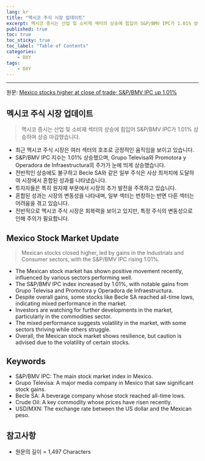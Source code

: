 ```yaml
---
lang: kr
title: "멕시코 주식 시장 업데이트"
excerpt: 멕시코 증시는 산업 및 소비재 섹터의 상승에 힘입어 S&P/BMV IPC가 1.01% 상승하며 상승 마감했습니다.
published: true
toc: true
toc_sticky: true
toc_label: "Table of Contents"
categories:
    - DXY
tags:
    - DXY
---
```


---

  원문: [Mexico stocks higher at close of trade; S&P/BMV IPC up 1.01%](https://www.investing.com/news/stock-market-news/mexico-stocks-higher-at-close-of-trade-spbmv-ipc-up-101-3801406)

## 멕시코 주식 시장 업데이트

> 멕시코 증시는 산업 및 소비재 섹터의 상승에 힘입어 S&P/BMV IPC가 1.01% 상승하며 상승 마감했습니다.


- 최근 멕시코 주식 시장은 여러 섹터의 호조로 긍정적인 움직임을 보이고 있습니다.
- S&P/BMV IPC 지수는 1.01% 상승했으며, Grupo Televisa와 Promotora y Operadora de Infraestructura의 주가가 눈에 띄게 상승했습니다.
- 전반적인 상승에도 불구하고 Becle SA와 같은 일부 주식은 사상 최저치에 도달하여 시장에서 혼합된 성과를 나타냈습니다.
- 투자자들은 특히 원자재 부문에서 시장의 추가 발전을 주목하고 있습니다.
- 혼합된 성과는 시장의 변동성을 나타내며, 일부 섹터는 번창하는 반면 다른 섹터는 어려움을 겪고 있습니다.
- 전반적으로 멕시코 주식 시장은 회복력을 보이고 있지만, 특정 주식의 변동성으로 인해 주의가 필요합니다.

## Mexico Stock Market Update

> Mexican stocks closed higher, led by gains in the Industrials and Consumer sectors, with the S&P/BMV IPC rising 1.01%.


- The Mexican stock market has shown positive movement recently, influenced by various sectors performing well.
- The S&P/BMV IPC index increased by 1.01%, with notable gains from Grupo Televisa and Promotora y Operadora de Infraestructura.
- Despite overall gains, some stocks like Becle SA reached all-time lows, indicating mixed performance in the market.
- Investors are watching for further developments in the market, particularly in the commodities sector.
- The mixed performance suggests volatility in the market, with some sectors thriving while others struggle.
- Overall, the Mexican stock market shows resilience, but caution is advised due to the volatility of certain stocks.

## Keywords

- S&P/BMV IPC: The main stock market index in Mexico.
- Grupo Televisa: A major media company in Mexico that saw significant stock gains.
- Becle SA: A beverage company whose stock reached all-time lows.
- Crude Oil: A key commodity whose prices have risen recently.
- USD/MXN: The exchange rate between the US dollar and the Mexican peso.

## 참고사항

- 원문의 길이 = 1,497 Characters

